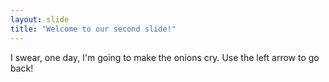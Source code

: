```yaml
---
layout: slide
title: "Welcome to our second slide!"
---
```

I swear, one day, I'm going to make the onions cry.
Use the left arrow to go back!
